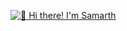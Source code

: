 [<img src="https://raw.githubusercontent.com/Raymo111/Raymo111/master/intro.gif" alt="👋 Hi there! I'm Samarth" title="👋 Hi there! I'm (Raymo(111|nd Li)|https://raymond.li)"/>](https://raymond.li/)
